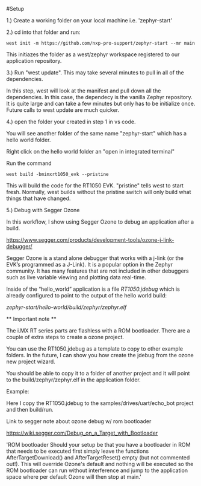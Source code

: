 
#Setup

1.) Create a working folder on your local machine i.e. 'zephyr-start'


2.) cd into that folder and run:

```
west init -m https://github.com/nxp-pro-support/zephyr-start --mr main
```

This initiazes the folder as a west/zephyr workspace registered to our application repository.


3.)  Run "west update".   This may take several minutes to pull in all of the dependencies.

In this step,  west will look at the manifest and pull down all the dependencies.   In this case, the dependecy is the vanilla Zephyr repository.   It is quite large and can take a few minutes but only has to be initialize once.  Future calls to west update are much quicker.


4.) open the folder your created in step 1 in vs code.


You will see another folder of the same name "zephyr-start" which has a hello world folder.

Right click on the hello world folder an "open in integrated terminal"

Run the command 

`west build -bmimxrt1050_evk --pristine`

This will build the code for the RT1050 EVK.  "pristine" tells west to start fresh.   Normally,  west builds without the pristine switch will only build what things that have changed.


5.)  Debug with Segger Ozone


In this workflow, I show using Segger Ozone to debug an application after a build.   

https://www.segger.com/products/development-tools/ozone-j-link-debugger/

Segger Ozone is a stand alone debugger that works with a j-link (or the EVK’s programmed as a J-Link).   It is a popular option in the Zephyr community.   It has many features that are not included in other debuggers such as live variable viewing and plotting data real-time.

Inside of the “hello_world” application is a file *RT1050.jdebug* which is already configured to point to the output of the hello world build:

*zephyr-start/hello-world/build/zephyr/zephyr.elf*


** Important note **

The i.MX RT series parts are flashless with a ROM bootloader.   There are a couple of extra steps to create a ozone project. 

You can use the RT1050.jdebug as a template to copy to other example folders. In the future, I can show you how create the jdebug from the ozone new project wizard.

You should be able to copy it to a folder of another project and it will point to the build/zephyr/zephyr.elf in the application folder.

Example:

Here I copy the RT1050.jdebug to the samples/drives/uart/echo_bot project and then build/run.



Link to segger note about ozone debug w/ rom bootloader

https://wiki.segger.com/Debug_on_a_Target_with_Bootloader

'ROM bootloader
Should your setup be that you have a bootloader in ROM that needs to be executed first simply leave the functions AfterTargetDownload() and AfterTargetReset() empty (but not commented out!). This will override Ozone's default and nothing will be executed so the ROM bootloader can run without interference and jump to the application space where per default Ozone will then stop at main.'




